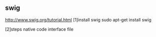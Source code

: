 ## swig
http://www.swig.org/tutorial.html
[1]install swig
sudo apt-get install swig

[2]steps
native code
interface file


